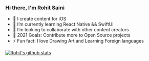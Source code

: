 ### Hi there, I'm Rohit Saini

- 🔭  I create content for iOS
- 🌱  I’m currently learning React Native && SwiftUI
- 👯  I’m looking to collaborate with other content creators
- 🥅  2021 Goals: Contribute more to Open Source projects
- ⚡  Fun fact: I love Drawing Art and Learning Foreign languages


[![Rohit's github stats](https://github-readme-stats.vercel.app/api?username=rohitsainier)](https://github.com/anuraghazra/github-readme-stats)




